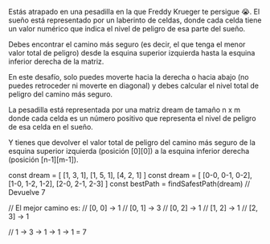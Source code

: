 Estás atrapado en una pesadilla en la que Freddy Krueger te persigue 😭. El sueño está representado por un laberinto de celdas, donde cada celda tiene un valor numérico que indica el nivel de peligro de esa parte del sueño.

Debes encontrar el camino más seguro (es decir, el que tenga el menor valor total de peligro) desde la esquina superior izquierda hasta la esquina inferior derecha de la matriz.

En este desafío, solo puedes moverte hacia la derecha o hacia abajo (no puedes retroceder ni moverte en diagonal) y debes calcular el nivel total de peligro del camino más seguro.

La pesadilla está representada por una matriz dream de tamaño n x m donde cada celda es un número positivo que representa el nivel de peligro de esa celda en el sueño.

Y tienes que devolver el valor total de peligro del camino más seguro de la esquina superior izquierda (posición [0][0]) a la esquina inferior derecha (posición [n-1][m-1]).

const dream = [
[1, 3, 1],
[1, 5, 1],
[4, 2, 1]
]
const dream = [
[0-0, 0-1, 0-2],
[1-0, 1-2, 1-2],
[2-0, 2-1, 2-3]
]
const bestPath = findSafestPath(dream) // Devuelve 7

// El mejor camino es:
// [0, 0] -> 1
// [0, 1] -> 3
// [0, 2] -> 1
// [1, 2] -> 1
// [2, 3] -> 1

// 1 -> 3 -> 1 -> 1 -> 1 = 7
